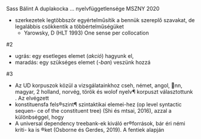 Sass Bálint
A duplakocka ... nyelvfüggetlensége
MSZNY 2020

* szerkezetek legtöbbször egyértelműsítik a bennük szereplő szavakat, de
  legalábbis csökkentik a többértelműségüket 
  * Yarowsky, D (HLT 1993) One sense per collocation

#2 

* ugrás: egy esetleges elemet (_akció_) hagyunk el,
* maradás: egy szükséges elemet (_-ban_) veszünk hozzá

#3 

* Az UD korpuszok közül a vizsgálatainkhoz cseh, német, angol, nn, magyar, 2
holland, norvég, török és wolof nyelv¶ korpuszt választottunk . Az elvégzett
* konstituensfa fels®szint¶ szintaktikai elemei-hez (op level syntactic sequen-
  ce of the constituent tree) (Shi és mtsai, 2016), azzal a különbséggel, hogy
* A universal dependency treebank-ek kiváló er®források, bár 
  éri némi kriti- ka is ®ket (Osborne és Gerdes, 2019). A fentiek alapján

